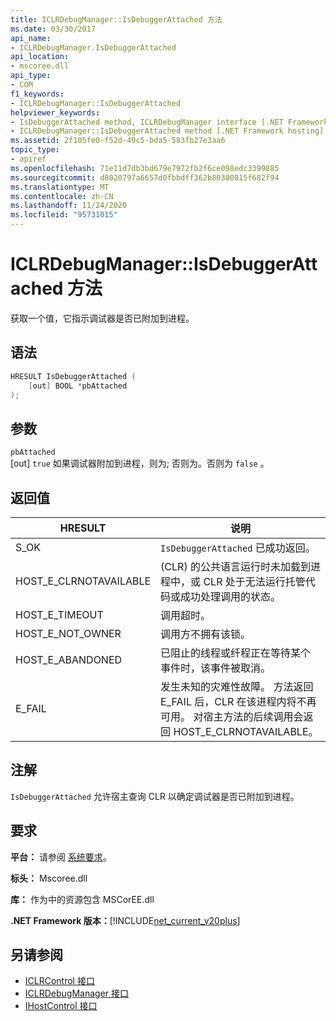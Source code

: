 ```yaml
---
title: ICLRDebugManager::IsDebuggerAttached 方法
ms.date: 03/30/2017
api_name:
- ICLRDebugManager.IsDebuggerAttached
api_location:
- mscoree.dll
api_type:
- COM
f1_keywords:
- ICLRDebugManager::IsDebuggerAttached
helpviewer_keywords:
- IsDebuggerAttached method, ICLRDebugManager interface [.NET Framework hosting]
- ICLRDebugManager::IsDebuggerAttached method [.NET Framework hosting]
ms.assetid: 2f105fe0-f52d-49c5-bda5-583fb27e3aa6
topic_type:
- apiref
ms.openlocfilehash: 71e11d7db3bd679e7972fb2f6ce098edc3399885
ms.sourcegitcommit: d8020797a6657d0fbbdff362b80300815f682f94
ms.translationtype: MT
ms.contentlocale: zh-CN
ms.lasthandoff: 11/24/2020
ms.locfileid: "95731015"
---
```

# <a name="iclrdebugmanagerisdebuggerattached-method"></a>ICLRDebugManager::IsDebuggerAttached 方法

获取一个值，它指示调试器是否已附加到进程。  
  
## <a name="syntax"></a>语法  
  
```cpp  
HRESULT IsDebuggerAttached (  
    [out] BOOL *pbAttached  
);  
```  
  
## <a name="parameters"></a>参数  

 `pbAttached`  
 [out] `true` 如果调试器附加到进程，则为; 否则为。否则为 `false` 。  
  
## <a name="return-value"></a>返回值  
  
|HRESULT|说明|  
|-------------|-----------------|  
|S_OK|`IsDebuggerAttached` 已成功返回。|  
|HOST_E_CLRNOTAVAILABLE| (CLR) 的公共语言运行时未加载到进程中，或 CLR 处于无法运行托管代码或成功处理调用的状态。|  
|HOST_E_TIMEOUT|调用超时。|  
|HOST_E_NOT_OWNER|调用方不拥有该锁。|  
|HOST_E_ABANDONED|已阻止的线程或纤程正在等待某个事件时，该事件被取消。|  
|E_FAIL|发生未知的灾难性故障。 方法返回 E_FAIL 后，CLR 在该进程内将不再可用。 对宿主方法的后续调用会返回 HOST_E_CLRNOTAVAILABLE。|  
  
## <a name="remarks"></a>注解  

 `IsDebuggerAttached` 允许宿主查询 CLR 以确定调试器是否已附加到进程。  
  
## <a name="requirements"></a>要求  

 **平台：** 请参阅 [系统要求](../../get-started/system-requirements.md)。  
  
 **标头：** Mscoree.dll  
  
 **库：** 作为中的资源包含 MSCorEE.dll  
  
 **.NET Framework 版本：**[!INCLUDE[net_current_v20plus](../../../../includes/net-current-v20plus-md.md)]  
  
## <a name="see-also"></a>另请参阅

- [ICLRControl 接口](iclrcontrol-interface.md)
- [ICLRDebugManager 接口](iclrdebugmanager-interface.md)
- [IHostControl 接口](ihostcontrol-interface.md)

